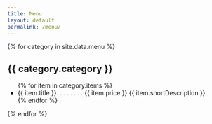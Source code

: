 ```yaml
---
title: Menu
layout: default
permalink: /menu/
---
```


{% for category in site.data.menu %}
<div class="menu-category">
<h2 class="menu-item-category">{{ category.category }}</h2>
<ul>
{% for item in category.items %}
<li class="menu-item">
<span class="menu-item-title">{{ item.title }}</span>. . . . . . . .
<span class="menu-item-price">{{ item.price }}</span>
<span class="menu-item-description">{{ item.shortDescription }}</span>
</li>
{% endfor %}
</ul>
</div>
{% endfor %}
